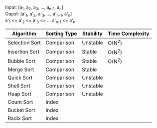 
Input: [a<sub>1</sub>, a<sub>2</sub>, a<sub>3</sub>, ..., a<sub>n-1</sub>, a<sub>n</sub>]  
Ouput: [a'<sub>1</sub>, a'<sub>2</sub>, a'<sub>3</sub>, ..., a'<sub>n-1</sub>, a'<sub>n</sub>]  
      a'<sub>1</sub> <= a'<sub>2</sub> <= a'<sub>3</sub> <= ... a'<sub>n-1</sub> <= a'<sub>n</sub>  

| Algorithm|Sorting Type|Stability|Time Complexity|
|----------|------------|---------|---------------|
|Selection Sort|Comparison|Unstable|O(N<sup>2</sup>)|
|Insertion Sort|Comparison|Stable|O(N<sup>2</sup>)|
|Bubble Sort|Comparison|Stable|O(N<sup>2</sup>)|
|Merge Sort|Comparison|Stable|
|Quick Sort|Comparison|Unstable|
|Shell Sort|Comparison|Unstable|
|Heap Sort|Comparison|Unstable|
|Count Sort|Index|
|Bucket Sort|Index|
|Radix Sort|Index|